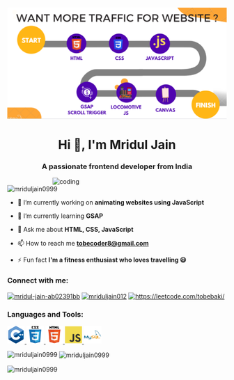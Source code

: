 ![logo](https://github.com/mriduljain0999/mriduljain0999/blob/main/banner.png)
<h1 align="center">Hi 👋, I'm Mridul Jain</h1>
<h3 align="center">A passionate frontend developer from India</h3>

<img align="right" alt="coding" width="400" src="https://user-images.githubusercontent.com/55389276/140866485-8fb1c876-9a8f-4d6a-98dc-08c4981eaf70.gif">

<p align="left"> <img src="https://komarev.com/ghpvc/?username=mriduljain0999&label=Profile%20views&color=0e75b6&style=flat" alt="mriduljain0999" /> </p>

- 🔭 I’m currently working on **animating websites using JavaScript**

- 🌱 I’m currently learning **GSAP**

- 💬 Ask me about **HTML, CSS, JavaScript**

- 📫 How to reach me **tobecoder8@gmail.com**

- ⚡ Fun fact **I'm a fitness enthusiast who loves travelling 😃**

<h3 align="left">Connect with me:</h3>
<p align="left">
<a href="https://linkedin.com/in/mridul-jain-ab02391bb" target="blank"><img align="center" src="https://raw.githubusercontent.com/rahuldkjain/github-profile-readme-generator/master/src/images/icons/Social/linked-in-alt.svg" alt="mridul-jain-ab02391bb" height="30" width="40" /></a>
<a href="https://instagram.com/mriduljain012" target="blank"><img align="center" src="https://raw.githubusercontent.com/rahuldkjain/github-profile-readme-generator/master/src/images/icons/Social/instagram.svg" alt="mriduljain012" height="30" width="40" /></a>
<a href="https://www.leetcode.com/https://leetcode.com/tobebaki/" target="blank"><img align="center" src="https://raw.githubusercontent.com/rahuldkjain/github-profile-readme-generator/master/src/images/icons/Social/leet-code.svg" alt="https://leetcode.com/tobebaki/" height="30" width="40" /></a>
</p>

<h3 align="left">Languages and Tools:</h3>
<p align="left"> <a href="https://www.w3schools.com/cpp/" target="_blank" rel="noreferrer"> <img src="https://raw.githubusercontent.com/devicons/devicon/master/icons/cplusplus/cplusplus-original.svg" alt="cplusplus" width="40" height="40"/> </a> <a href="https://www.w3schools.com/css/" target="_blank" rel="noreferrer"> <img src="https://raw.githubusercontent.com/devicons/devicon/master/icons/css3/css3-original-wordmark.svg" alt="css3" width="40" height="40"/> </a> <a href="https://www.w3.org/html/" target="_blank" rel="noreferrer"> <img src="https://raw.githubusercontent.com/devicons/devicon/master/icons/html5/html5-original-wordmark.svg" alt="html5" width="40" height="40"/> </a> <a href="https://developer.mozilla.org/en-US/docs/Web/JavaScript" target="_blank" rel="noreferrer"> <img src="https://raw.githubusercontent.com/devicons/devicon/master/icons/javascript/javascript-original.svg" alt="javascript" width="40" height="40"/> </a> <a href="https://www.mysql.com/" target="_blank" rel="noreferrer"> <img src="https://raw.githubusercontent.com/devicons/devicon/master/icons/mysql/mysql-original-wordmark.svg" alt="mysql" width="40" height="40"/> </a> </p>

<p><img align="left" src="https://github-readme-stats.vercel.app/api/top-langs?username=mriduljain0999&show_icons=true&locale=en&layout=compact" alt="mriduljain0999" /></p>

<p>&nbsp;<img align="center" src="https://github-readme-stats.vercel.app/api?username=mriduljain0999&show_icons=true&locale=en" alt="mriduljain0999" /></p>

<p><img align="center" src="https://github-readme-streak-stats.herokuapp.com/?user=mriduljain0999&" alt="mriduljain0999" /></p>
